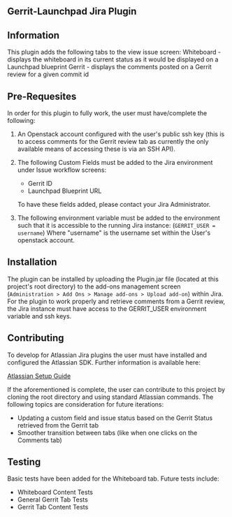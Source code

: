 Gerrit-Launchpad Jira Plugin
--------------

Information
--------------
This plugin adds the following tabs to the view issue screen:
Whiteboard - displays the whiteboard in its current status as it would be displayed on a Launchpad blueprint
Gerrit - displays the comments posted on a Gerrit review for a given commit id

Pre-Requesites
--------------
In order for this plugin to fully work, the user must have/complete the following:

1. An Openstack account configured with the user's public ssh key (this is to access comments for the Gerrit review tab as currently the only available means of accessing these is via an SSH API). 

2. The following Custom Fields must be added to the Jira environment under Issue workflow screens:
	- Gerrit ID
	- Launchpad Blueprint URL
	
	To have these fields added, please contact your Jira Administrator.

3. The following environment variable must be added to the environment such that it is accessible to the running Jira instance:
(`GERRIT_USER = username`)
Where "username" is the username set within the User's openstack account.

Installation
--------------
The plugin can be installed by uploading the Plugin.jar file (located at this project's root directory) to the add-ons management screen (`Administration > Add Ons > Manage add-ons > Upload add-on`) within Jira. For the plugin to work properly and retrieve comments from a Gerrit review, the Jira instance must have access to the GERRIT_USER environment variable and ssh keys.

Contributing
--------------
To develop for Atlassian Jira plugins the user must have installed and configured the Atlassian SDK. Further information is available here:

[Atlassian Setup Guide](https://developer.atlassian.com/display/DOCS/Set+up+the+Atlassian+Plugin+SDK+and+Build+a+Project)

If the aforementioned is complete, the user can contribute to this project by cloning the root directory and using standard Atlassian commands.
The following topics are consideration for future iterations:
- Updating a custom field and issue status based on the Gerrit Status retrieved from the Gerrit tab
- Smoother transition between tabs (like when one clicks on the Comments tab)

Testing
--------------
Basic tests have been added for the Whiteboard tab. Future tests include:
- Whiteboard Content Tests
- General Gerrit Tab Tests
- Gerrit Tab Content Tests

